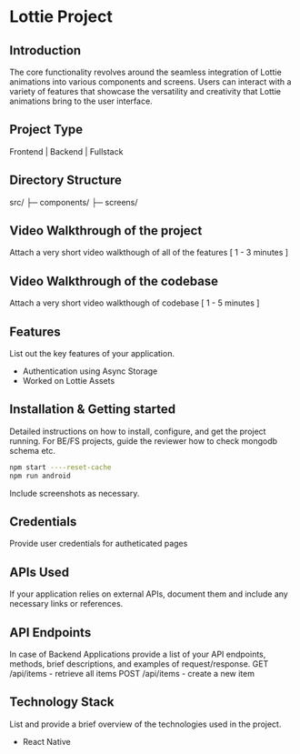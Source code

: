 # Lottie Project

## Introduction
The core functionality revolves around the seamless integration of Lottie animations into various components and screens. Users can interact with a variety of features that showcase the versatility and creativity that Lottie animations bring to the user interface.

## Project Type
Frontend | Backend | Fullstack

## Directory Structure
src/
├─ components/
├─ screens/

## Video Walkthrough of the project
Attach a very short video walkthough of all of the features [ 1 - 3 minutes ]

## Video Walkthrough of the codebase
Attach a very short video walkthough of codebase [ 1 - 5 minutes ]

## Features
List out the key features of your application.

- Authentication using Async Storage
- Worked on Lottie Assets


## Installation & Getting started
Detailed instructions on how to install, configure, and get the project running. For BE/FS projects, guide the reviewer how to check mongodb schema etc.

```bash
npm start ----reset-cache
npm run android
```


Include screenshots as necessary.

## Credentials
Provide user credentials for autheticated pages

## APIs Used
If your application relies on external APIs, document them and include any necessary links or references.

## API Endpoints
In case of Backend Applications provide a list of your API endpoints, methods, brief descriptions, and examples of request/response.
GET /api/items - retrieve all items
POST /api/items - create a new item


## Technology Stack
List and provide a brief overview of the technologies used in the project.

- React Native